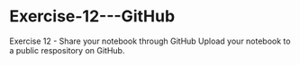 # Exercise-12---GitHub
Exercise 12 - Share your notebook through GitHub  Upload your notebook to a public respository on GitHub. 
